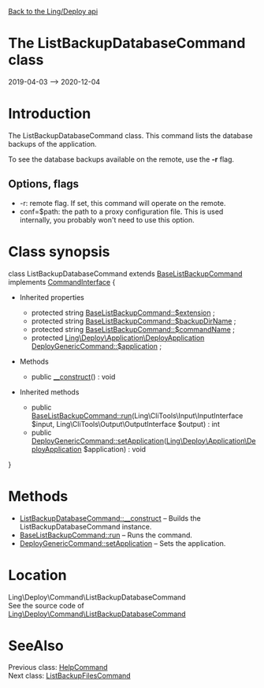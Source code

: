 [Back to the Ling/Deploy api](https://github.com/lingtalfi/Deploy/blob/master/doc/api/Ling/Deploy.md)



The ListBackupDatabaseCommand class
================
2019-04-03 --> 2020-12-04






Introduction
============

The ListBackupDatabaseCommand class.
This command lists the database backups of the application.

To see the database backups available on the remote, use the **-r** flag.




Options, flags
-------------
- -r: remote flag. If set, this command will operate on the remote.
- conf=$path: the path to a proxy configuration file. This is used internally, you probably won't need to use this option.



Class synopsis
==============


class <span class="pl-k">ListBackupDatabaseCommand</span> extends [BaseListBackupCommand](https://github.com/lingtalfi/Deploy/blob/master/doc/api/Ling/Deploy/Command/BaseListBackupCommand.md) implements [CommandInterface](https://github.com/lingtalfi/CliTools/blob/master/doc/api/Ling/CliTools/Command/CommandInterface.md) {

- Inherited properties
    - protected string [BaseListBackupCommand::$extension](#property-extension) ;
    - protected string [BaseListBackupCommand::$backupDirName](#property-backupDirName) ;
    - protected string [BaseListBackupCommand::$commandName](#property-commandName) ;
    - protected [Ling\Deploy\Application\DeployApplication](https://github.com/lingtalfi/Deploy/blob/master/doc/api/Ling/Deploy/Application/DeployApplication.md) [DeployGenericCommand::$application](#property-application) ;

- Methods
    - public [__construct](https://github.com/lingtalfi/Deploy/blob/master/doc/api/Ling/Deploy/Command/ListBackupDatabaseCommand/__construct.md)() : void

- Inherited methods
    - public [BaseListBackupCommand::run](https://github.com/lingtalfi/Deploy/blob/master/doc/api/Ling/Deploy/Command/BaseListBackupCommand/run.md)(Ling\CliTools\Input\InputInterface $input, Ling\CliTools\Output\OutputInterface $output) : int
    - public [DeployGenericCommand::setApplication](https://github.com/lingtalfi/Deploy/blob/master/doc/api/Ling/Deploy/Command/DeployGenericCommand/setApplication.md)([Ling\Deploy\Application\DeployApplication](https://github.com/lingtalfi/Deploy/blob/master/doc/api/Ling/Deploy/Application/DeployApplication.md) $application) : void

}






Methods
==============

- [ListBackupDatabaseCommand::__construct](https://github.com/lingtalfi/Deploy/blob/master/doc/api/Ling/Deploy/Command/ListBackupDatabaseCommand/__construct.md) &ndash; Builds the ListBackupDatabaseCommand instance.
- [BaseListBackupCommand::run](https://github.com/lingtalfi/Deploy/blob/master/doc/api/Ling/Deploy/Command/BaseListBackupCommand/run.md) &ndash; Runs the command.
- [DeployGenericCommand::setApplication](https://github.com/lingtalfi/Deploy/blob/master/doc/api/Ling/Deploy/Command/DeployGenericCommand/setApplication.md) &ndash; Sets the application.





Location
=============
Ling\Deploy\Command\ListBackupDatabaseCommand<br>
See the source code of [Ling\Deploy\Command\ListBackupDatabaseCommand](https://github.com/lingtalfi/Deploy/blob/master/Command/ListBackupDatabaseCommand.php)



SeeAlso
==============
Previous class: [HelpCommand](https://github.com/lingtalfi/Deploy/blob/master/doc/api/Ling/Deploy/Command/HelpCommand.md)<br>Next class: [ListBackupFilesCommand](https://github.com/lingtalfi/Deploy/blob/master/doc/api/Ling/Deploy/Command/ListBackupFilesCommand.md)<br>
